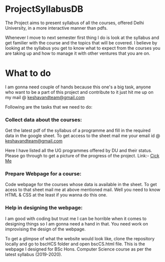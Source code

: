 # ProjectSyllabusDB

The Project aims to present syllabus of all the courses, offered Delhi University, in a more interactive manner than pdfs.

Whenever I move to next semester first thing I do is look at the syllabus and get familier with the course and the topics that will be covered. I believe by looking at the syllabus you get to know what to expect from the courses you are taking up and how to manage it with other ventures that you are on.

# What to do

I am gonna need couple of hands because this one's a big task, anyone who want to be a part of this project and contribute to it just hit me up on my mail @
keshavandteam@gmail.com

Following are the tasks that we need to do:

<h3> Collect data about the courses: </h3>

  Get the latest pdf of the syllabus of a programme and fill in the required data in the google sheet. To get access to the sheet mail me your email id @
  keshavandteam@gmail.com
  
  Here I have listed all the UG programmes offered by DU and their status. Please go through to get a picture of the progress of the project.
  Link:- <a href="https://docs.google.com/spreadsheets/d/1h1mBcga53Sn_jPlCxbWoGJKs6_WcMs9EWP6vqZx-hCg/edit?usp=sharing">Cick Me</a>
  
  
<h3> Prepare Webpage for a course: </h3>
  Code webpage for the courses whose data is available in the sheet. To get acess to that sheet mail me at above mentioned mail. Well you need to know HTML & CSS at
  the least if you wanna do this one.
  
<h3> Help in designing the webpage: </h3>
  I am good with coding but trust me I can be horrible when it comes to designing things so I am gonna need a hand in that. You need work on improvising the design
  of the webpage.
  
To get a glimpse of what the website would look like, clone the repository locally and go to bscHCS folder and open bscCS.html file. This is the webpage I designed
for BSc Hons. Computer Science course as per the latest syllabus (2019-2020).
